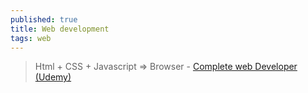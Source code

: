 ```yaml
---
published: true
title: Web development
tags: web
---
```

> Html + CSS + Javascript => Browser - [Complete web Developer (Udemy)]()

